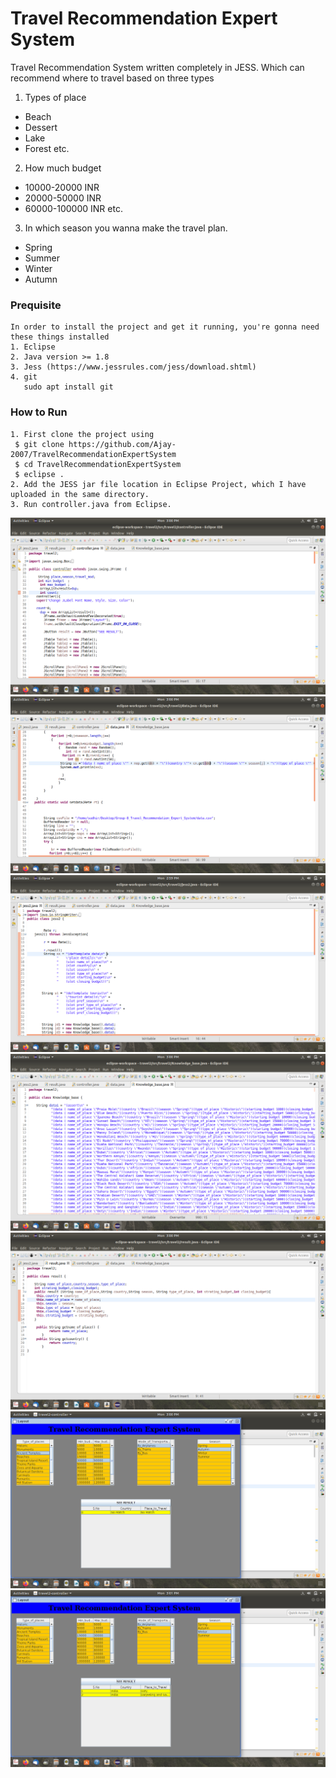 # Travel Recommendation Expert System

Travel Recommendation System written completely in JESS. Which can recommend where to travel based on three types
1. Types of place
  * Beach
  * Dessert
  * Lake
  * Forest etc.
2. How much budget
  * 10000-20000 INR
  * 20000-50000 INR
  * 60000-100000 INR etc.
3. In which season you wanna make the travel plan.
  * Spring
  * Summer
  * Winter
  * Autumn


### Prequisite
```
In order to install the project and get it running, you're gonna need these things installed
1. Eclipse
2. Java version >= 1.8
3. Jess (https://www.jessrules.com/jess/download.shtml)
4. git
   sudo apt install git
```

### How to Run
```
1. First clone the project using 
 $ git clone https://github.com/Ajay-2007/TravelRecommendationExpertSystem
 $ cd TravelRecommendationExpertSystem
 $ eclipse .
2. Add the JESS jar file location in Eclipse Project, which I have uploaded in the same directory.
3. Run controller.java from Eclipse.
```

<img src="https://github.com/Ajay-2007/TravelRecommendationExpertSystem/blob/master/controller.png"/>

<img src="https://github.com/Ajay-2007/TravelRecommendationExpertSystem/blob/master/data.png"/>

<img src="https://github.com/Ajay-2007/TravelRecommendationExpertSystem/blob/master/jess.png"/>
<img src="https://github.com/Ajay-2007/TravelRecommendationExpertSystem/blob/master/knowledgebase.png"/>
<img src="https://github.com/Ajay-2007/TravelRecommendationExpertSystem/blob/master/result.png"/>

<img src="https://github.com/Ajay-2007/TravelRecommendationExpertSystem/blob/master/demo_1.png"/>
<img src="https://github.com/Ajay-2007/TravelRecommendationExpertSystem/blob/master/demo_2.png"/>
